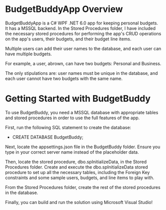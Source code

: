 # BudgetBuddyApp Overview

BudgetBuddyApp is a C# WPF .NET 6.0 app for keeping personal budgets. It has a MSSQL backend. In the Stored Procedures folder, I have included the necessary stored procedures for performing the app's CRUD operations on the app's users, their budgets, and their budget line items.

Multiple users can add their user names to the database, and each user can have multiple budgets.

For example, a user, abrown, can have two budgets: Personal and Business.

The only stipulations are: user names must be unique in the database, and each user cannot have two budgets with the same name.

# Getting Started with BudgetBuddy

To use BudgetBuddy, you need a MSSQL database with appropriate tables and stored procedures in order to use the full features of the app.

First, run the following SQL statement to create the database:

- CREATE DATABASE BudgetBuddy;

Next, locate the appsettings.json file in the BudgetBuddy folder. Ensure you type in your correct server name instead of the placeholder data.

Then, locate the stored procedure, dbo.spInitializeData, in the Stored Procedures folder. Create and execute the dbo.spInitializeData stored procedure to set up all the necessary tables, including the Foreign Key constraints and some sample users, budgets, and line items to play with.

From the Stored Procedures folder, create the rest of the stored procedures in the database.

Finally, you can build and run the solution using Microsoft Visual Studio!
